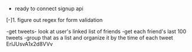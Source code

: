 - ready to connect signup api

[-]1. figure out regex for form validation


-get tweets- look at user's linked list of friends
-get each friend's last 100 tweets
-group that as a list and organize it by the time of each tweet
ErlJUsvA1x2d8VVv